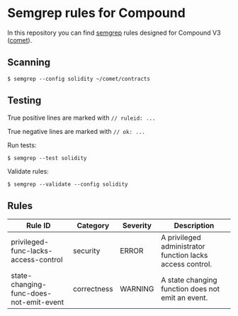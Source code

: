 # Semgrep rules for Compound
In this repository you can find [semgrep](https://semgrep.dev/) rules designed for Compound V3 ([comet](https://github.com/compound-finance/comet)).

## Scanning

```shell
$ semgrep --config solidity ~/comet/contracts

```

## Testing

True positive lines are marked with `// ruleid: ...`

True negative lines are marked with `// ok: ...`

Run tests: 

```shell
$ semgrep --test solidity
```

Validate rules: 

```shell
$ semgrep --validate --config solidity
```

## Rules

Rule ID | Category | Severity | Description
--- | --- | --- | ---
privileged-func-lacks-access-control | security | ERROR | A privileged administrator function lacks access control.
state-changing-func-does-not-emit-event | correctness | WARNING | A state changing function does not emit an event.

